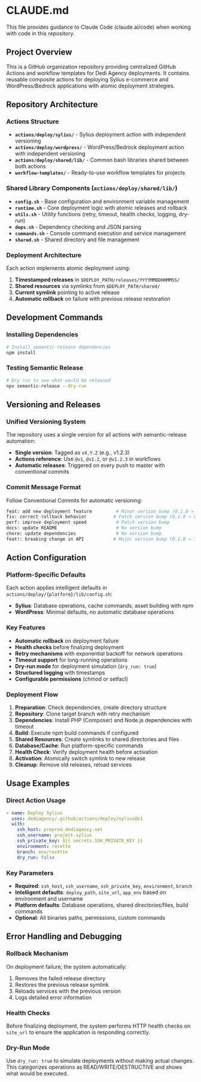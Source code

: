 # CLAUDE.md

This file provides guidance to Claude Code (claude.ai/code) when working with code in this repository.

## Project Overview

This is a GitHub organization repository providing centralized GitHub Actions and workflow templates for Dedi Agency deployments. It contains reusable composite actions for deploying Sylius e-commerce and WordPress/Bedrock applications with atomic deployment strategies.

## Repository Architecture

### Actions Structure
- **`actions/deploy/sylius/`** - Sylius deployment action with independent versioning
- **`actions/deploy/wordpress/`** - WordPress/Bedrock deployment action with independent versioning
- **`actions/deploy/shared/lib/`** - Common bash libraries shared between both actions
- **`workflow-templates/`** - Ready-to-use workflow templates for projects

### Shared Library Components (`actions/deploy/shared/lib/`)
- **`config.sh`** - Base configuration and environment variable management
- **`runtime.sh`** - Core deployment logic with atomic releases and rollback
- **`utils.sh`** - Utility functions (retry, timeout, health checks, logging, dry-run)
- **`deps.sh`** - Dependency checking and JSON parsing
- **`commands.sh`** - Console command execution and service management
- **`shared.sh`** - Shared directory and file management

### Deployment Architecture
Each action implements atomic deployment using:
1. **Timestamped releases** in `$DEPLOY_PATH/releases/YYYYMMDDHHMMSS/`
2. **Shared resources** via symlinks from `$DEPLOY_PATH/shared/`
3. **Current symlink** pointing to active release
4. **Automatic rollback** on failure with previous release restoration

## Development Commands

### Installing Dependencies
```bash
# Install semantic-release dependencies
npm install
```

### Testing Semantic Release
```bash
# Dry run to see what would be released
npx semantic-release --dry-run
```

## Versioning and Releases

### Unified Versioning System
The repository uses a single version for all actions with semantic-release automation:
- **Single version**: Tagged as `vX.Y.Z` (e.g., v1.2.3)
- **Actions reference**: Use `@v1`, `@v1.2`, or `@v1.2.3` in workflows
- **Automatic releases**: Triggered on every push to master with conventional commits

### Commit Message Format
Follow Conventional Commits for automatic versioning:
```bash
feat: add new deployment feature         # Minor version bump (0.1.0 → 0.2.0)
fix: correct rollback behavior          # Patch version bump (0.1.0 → 0.1.1)
perf: improve deployment speed           # Patch version bump
docs: update README                      # No version bump
chore: update dependencies               # No version bump
feat!: breaking change in API           # Major version bump (0.1.0 → 1.0.0)
```

## Action Configuration

### Platform-Specific Defaults
Each action applies intelligent defaults in `actions/deploy/{platform}/lib/config.sh`:
- **Sylius**: Database operations, cache commands, asset building with npm
- **WordPress**: Minimal defaults, no automatic database operations

### Key Features
- **Automatic rollback** on deployment failure
- **Health checks** before finalizing deployment
- **Retry mechanisms** with exponential backoff for network operations
- **Timeout support** for long-running operations
- **Dry-run mode** for deployment simulation (`dry_run: true`)
- **Structured logging** with timestamps
- **Configurable permissions** (chmod or setfacl)

### Deployment Flow
1. **Preparation**: Check dependencies, create directory structure
2. **Repository**: Clone target branch with retry mechanism
3. **Dependencies**: Install PHP (Composer) and Node.js dependencies with timeout
4. **Build**: Execute npm build commands if configured
5. **Shared Resources**: Create symlinks to shared directories and files
6. **Database/Cache**: Run platform-specific commands
7. **Health Check**: Verify deployment health before activation
8. **Activation**: Atomically switch symlink to new release
9. **Cleanup**: Remove old releases, reload services

## Usage Examples

### Direct Action Usage
```yaml
- name: Deploy Sylius
  uses: dediagency/.github/actions/deploy/sylius@v1
  with:
    ssh_host: preprod.dediagency.net
    ssh_username: project-sylius
    ssh_private_key: ${{ secrets.SSH_PRIVATE_KEY }}
    environment: recette
    branch: env/recette
    dry_run: false
```

### Key Parameters
- **Required**: `ssh_host`, `ssh_username`, `ssh_private_key`, `environment`, `branch`
- **Intelligent defaults**: `deploy_path`, `site_url`, `app_env` based on environment and username
- **Platform defaults**: Database operations, shared directories/files, build commands
- **Optional**: All binaries paths, permissions, custom commands

## Error Handling and Debugging

### Rollback Mechanism
On deployment failure, the system automatically:
1. Removes the failed release directory
2. Restores the previous release symlink
3. Reloads services with the previous version
4. Logs detailed error information

### Health Checks
Before finalizing deployment, the system performs HTTP health checks on `site_url` to ensure the application is responding correctly.

### Dry-Run Mode
Use `dry_run: true` to simulate deployments without making actual changes. This categorizes operations as READ/WRITE/DESTRUCTIVE and shows what would be executed.